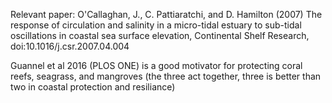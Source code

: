 Relevant paper:
O'Callaghan, J., C. Pattiaratchi, and D. Hamilton (2007) The response of circulation and salinity in a micro-tidal estuary to sub-tidal oscillations in coastal sea surface elevation, Continental Shelf Research, doi:10.1016/j.csr.2007.04.004

Guannel et al 2016 (PLOS ONE) is a good motivator for protecting coral reefs, seagrass, and mangroves (the three act together, three is better than two in coastal protection and resiliance)

